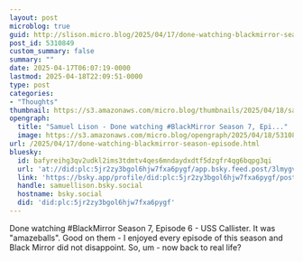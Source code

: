 ```yaml
---
layout: post
microblog: true
guid: http://slison.micro.blog/2025/04/17/done-watching-blackmirror-season-episode.html
post_id: 5310849
custom_summary: false
summary: ""
date: 2025-04-17T06:07:19-0000
lastmod: 2025-04-18T22:09:51-0000
type: post
categories:
- "Thoughts"
thumbnail: https://s3.amazonaws.com/micro.blog/thumbnails/2025/04/18/samuellison.com/aaab49fe37f4fa60636bc342d493877b.png
opengraph:
  title: "Samuel Lison - Done watching #BlackMirror Season 7, Epi..."
  image: https://s3.amazonaws.com/micro.blog/opengraph/2025/04/18/5310849.png
url: /2025/04/17/done-watching-blackmirror-season-episode.html
bluesky:
  id: bafyreihg3qv2udkl2ims3tdmtv4qes6mndaydxdtf5dzgfr4qg6bqpg3qi
  url: 'at://did:plc:5jr2zy3bgol6hjw7fxa6pygf/app.bsky.feed.post/3lmygvyfa7k2b'
  link: 'https://bsky.app/profile/did:plc:5jr2zy3bgol6hjw7fxa6pygf/post/3lmygvyfa7k2b'
  handle: samuellison.bsky.social
  hostname: bsky.social
  did: 'did:plc:5jr2zy3bgol6hjw7fxa6pygf'
---
```


Done watching #BlackMirror Season 7, Episode 6 - USS Callister. It was "amazeballs". Good on them - I enjoyed every episode of this season and Black Mirror did not disappoint. So, um - now back to real life?
